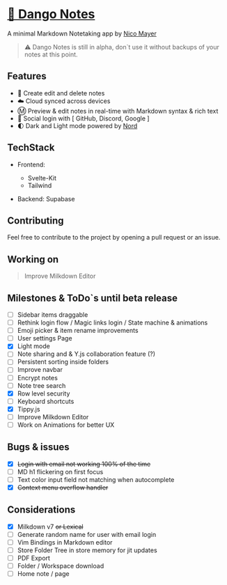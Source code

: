 # [🍡 Dango Notes](https://dango-notes.vercel.app)

A minimal Markdown Notetaking app by [Nico Mayer](https://github.com/Nico-Mayer)

> ⚠️ Dango Notes is still in alpha, don`t use it without backups of your notes at this point.

## Features

-   📃 Create edit and delete notes
-   ☁️ Cloud synced across devices
-   Ⓜ️ Preview & edit notes in real-time with Markdown syntax & rich text
-   👤 Social login with [ GitHub, Discord, Google ]
-   🌓 Dark and Light mode powered by [Nord](https://www.nordtheme.com/docs/colors-and-palettes)

## TechStack

-   Frontend:

    -   Svelte-Kit
    -   Tailwind

-   Backend: Supabase

## Contributing

Feel free to contribute to the project by opening a pull request or an issue.

## Working on

> Improve Milkdown Editor

## Milestones & ToDo`s until beta release

-   [ ] Sidebar items draggable
-   [ ] Rethink login flow / Magic links login / State machine & animations
-   [ ] Emoji picker & item rename improvements
-   [ ] User settings Page
-   [x] Light mode
-   [ ] Note sharing and & Y.js collaboration feature (?)
-   [ ] Persistent sorting inside folders
-   [ ] Improve navbar
-   [ ] Encrypt notes
-   [ ] Note tree search
-   [x] Row level security
-   [ ] Keyboard shortcuts
-   [x] Tippy.js
-   [ ] Improve Milkdown Editor
-   [ ] Work on Animations for better UX

## Bugs & issues

-   [x] ~~Login with email not working 100% of the time~~
-   [ ] MD h1 flickering on first focus
-   [ ] Text color input field not matching when autocomplete
-   [x] ~~Context menu overflow handler~~

## Considerations

-   [x] Milkdown v7 ~~or Lexical~~
-   [ ] Generate random name for user with email login
-   [ ] Vim Bindings in Markdown editor
-   [ ] Store Folder Tree in store memory for jit updates
-   [ ] PDF Export
-   [ ] Folder / Workspace download
-   [ ] Home note / page
